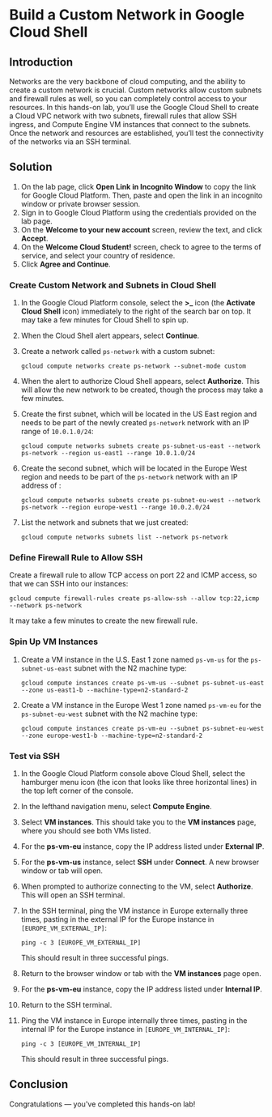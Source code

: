 # Build a Custom Network in Google Cloud Shell
 
## Introduction
 
Networks are the very backbone of cloud computing, and the ability to create a custom network is crucial. Custom networks allow custom subnets and firewall rules as well, so you can completely control access to your resources. In this hands-on lab, you’ll use the Google Cloud Shell to create a Cloud VPC network with two subnets, firewall rules that allow SSH ingress, and Compute Engine VM instances that connect to the subnets. Once the network and resources are established, you’ll test the connectivity of the networks via an SSH terminal.
 
## Solution

1. On the lab page, click **Open Link in Incognito Window** to copy the link for Google Cloud Platform. Then, paste and open the link in an incognito window or private browser session.
2. Sign in to Google Cloud Platform using the credentials provided on the lab page.
1. On the **Welcome to your new account** screen, review the text, and click **Accept**. 
1. On the **Welcome Cloud Student!** screen, check to agree to the terms of service, and select your country of residence.
1. Click **Agree and Continue**.
 
### Create Custom Network and Subnets in Cloud Shell
 
1. In the Google Cloud Platform console, select the **>_** icon (the **Activate Cloud Shell** icon) immediately to the right of the search bar on top. It may take a few minutes for Cloud Shell to spin up.
2. When the Cloud Shell alert appears, select **Continue**.
3. Create a network called `ps-network` with a custom subnet:

    ```
    gcloud compute networks create ps-network --subnet-mode custom
    ```

4. When the alert to authorize Cloud Shell appears, select **Authorize**. This will allow the new network to be created, though the process may take a few minutes.
5. Create the first subnet, which will be located in the US East region and needs to be part of the newly created `ps-network` network with an IP range of `10.0.1.0/24`:

    ```
    gcloud compute networks subnets create ps-subnet-us-east --network ps-network --region us-east1 --range 10.0.1.0/24
    ```

6. Create the second subnet, which will be located in the Europe West region and needs to be part of the `ps-network` network with an IP address of :

    ```
    gcloud compute networks subnets create ps-subnet-eu-west --network ps-network --region europe-west1 --range 10.0.2.0/24
    ```

7. List the network and subnets that we just created:

    ```
    gcloud compute networks subnets list --network ps-network
    ```

### Define Firewall Rule to Allow SSH
 
Create a firewall rule to allow TCP access on port 22 and ICMP access, so that we can SSH into our instances:

```
gcloud compute firewall-rules create ps-allow-ssh --allow tcp:22,icmp --network ps-network
```
    
It may take a few minutes to create the new firewall rule.

### Spin Up VM Instances
 
1. Create a VM instance in the U.S. East 1 zone named `ps-vm-us` for the `ps-subnet-us-east` subnet with the N2 machine type:

    ```
    gcloud compute instances create ps-vm-us --subnet ps-subnet-us-east --zone us-east1-b --machine-type=n2-standard-2
    ```
   
2. Create a VM instance in the Europe West 1 zone named `ps-vm-eu` for the `ps-subnet-eu-west` subnet with the N2 machine type:

    ```
    gcloud compute instances create ps-vm-eu --subnet ps-subnet-eu-west --zone europe-west1-b --machine-type=n2-standard-2
    ```
 
### Test via SSH

1. In the Google Cloud Platform console above Cloud Shell, select the hamburger menu icon (the icon that looks like three horizontal lines) in the top left corner of the console.
2. In the lefthand navigation menu, select **Compute Engine**.
3. Select **VM instances**. This should take you to the **VM instances** page, where you should see both VMs listed.
4. For the **ps-vm-eu** instance, copy the IP address listed under **External IP**.
5. For the **ps-vm-us** instance, select **SSH** under **Connect**. A new browser window or tab will open.
6. When prompted to authorize connecting to the VM, select **Authorize**. This will open an SSH terminal.
7. In the SSH terminal, ping the VM instance in Europe externally three times, pasting in the external IP for the Europe instance in `[EUROPE_VM_EXTERNAL_IP]`:

    ```
    ping -c 3 [EUROPE_VM_EXTERNAL_IP]
    ```
    
    This should result in three successful pings.

8. Return to the browser window or tab with the **VM instances** page open.
9. For the **ps-vm-eu** instance, copy the IP address listed under **Internal IP**.
10. Return to the SSH terminal.
11. Ping the VM instance in Europe internally three times, pasting in the internal IP for the Europe instance in `[EUROPE_VM_INTERNAL_IP]`:

    ```
    ping -c 3 [EUROPE_VM_INTERNAL_IP] 
    ```
    
    This should result in three successful pings.

## Conclusion
 
Congratulations — you've completed this hands-on lab!